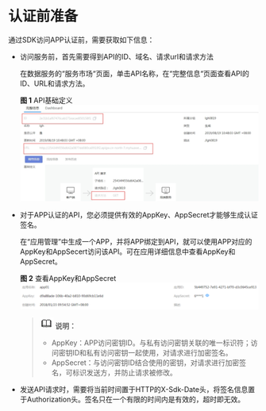 # 认证前准备<a name="dgc_06_1003"></a>

通过SDK访问APP认证前，需要获取如下信息：

-   访问服务前，首先需要得到API的ID、域名、请求url和请求方法

    在数据服务的“服务市场“页面，单击API名称，在“完整信息“页面查看API的ID、URL和请求方法。

    **图 1**  API基础定义<a name="zh-cn_topic_0184564468_fig957073610010"></a>  
    ![](figures/API基础定义.jpg "API基础定义")

-   对于APP认证的API，您必须提供有效的AppKey、AppSecret才能够生成认证签名。

    在“应用管理”中生成一个APP，并将APP绑定到API，就可以使用APP对应的AppKey和AppSecert访问该API。可在应用详细信息中查看AppKey和AppSecret。

    **图 2**  查看AppKey和AppSecret<a name="zh-cn_topic_0184564468_fig13910114735217"></a>  
    ![](figures/查看AppKey和AppSecret.png "查看AppKey和AppSecret")

    >![](public_sys-resources/icon-note.gif) **说明：** 
    >-   AppKey：APP访问密钥ID。与私有访问密钥关联的唯一标识符；访问密钥ID和私有访问密钥一起使用，对请求进行加密签名。
    >-   AppSecret：与访问密钥ID结合使用的密钥，对请求进行加密签名，可标识发送方，并防止请求被修改。

-   发送API请求时，需要将当前时间置于HTTP的X-Sdk-Date头，将签名信息置于Authorization头。签名只在一个有限的时间内是有效的，超时即无效。


